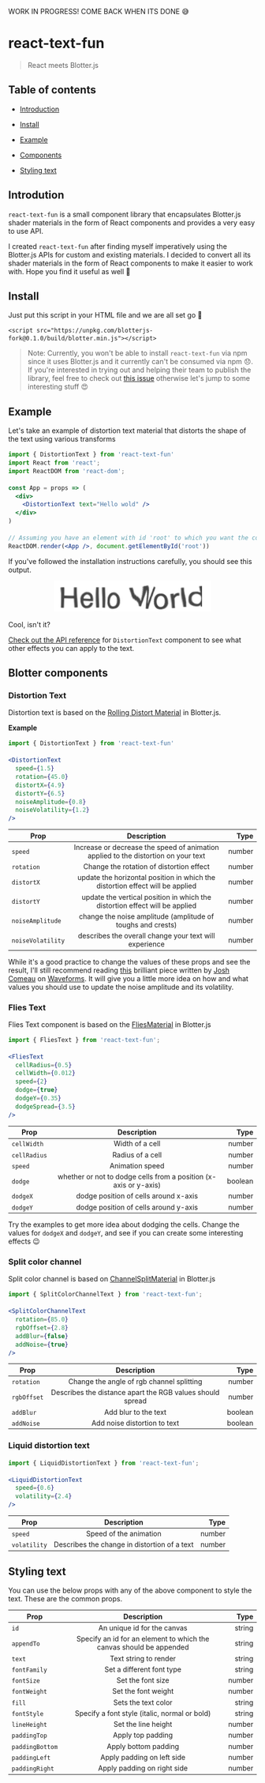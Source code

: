 WORK IN PROGRESS! COME BACK WHEN ITS DONE 😅

# react-text-fun

> React meets Blotter.js

<p align="center">
</p>

## Table of contents

* [Introduction](#introduction)

* [Install](#install)

* [Example](#example)

* [Components](#blotter-components)

* [Styling text](#styling-text)

## Introdution

`react-text-fun` is a small component library that encapsulates Blotter.js shader materials in the form of React components and provides a very easy to use API.

I created `react-text-fun` after finding myself imperatively using the Blotter.js APIs for custom and existing materials. I decided to convert all its shader materials in the form of React components to make it easier to work with. Hope you find it useful as well 🙂

## Install

Just put this script in your HTML file and we are all set go 🚀

```
<script src="https://unpkg.com/blotterjs-fork@0.1.0/build/blotter.min.js"></script>
```

> Note: Currently, you won't be able to install `react-text-fun` via npm since it uses Blotter.js and it currently can't be consumed via npm 😞. If you're interested in trying out and helping their team to publish the library, feel free to check out [this issue](https://github.com/bradley/Blotter/issues/18) otherwise let's jump to some interesting stuff 😍

## Example

Let's take an example of distortion text material that distorts the shape of the text using various transforms

```jsx
import { DistortionText } from 'react-text-fun'
import React from 'react';
import ReactDOM from 'react-dom';

const App = props => (
  <div>
    <DistortionText text="Hello wold" />
  </div>
)

// Assuming you have an element with id 'root' to which you want the component to render to.
ReactDOM.render(<App />, document.getElementById('root'))
```

If you've followed the installation instructions carefully, you should see this output.

<p align="center">
  <img src="./assets/distortion-text.gif" />
</p>

Cool, isn't it?

[Check out the API reference]() for `DistortionText` component to see what other effects you can apply to the text.

## Blotter components

### Distortion Text

Distortion text is based on the [Rolling Distort Material](https://blotter.js.org/#/materials/RollingDistortMaterial) in Blotter.js. 

**Example**

```jsx
import { DistortionText } from 'react-text-fun'

<DistortionText
  speed={1.5}
  rotation={45.0}
  distortX={4.9}
  distortY={6.5}
  noiseAmplitude={0.8}
  noiseVolatility={1.2}
/>
```

| Prop        | Description           | Type  |
| ------------- |:-------------:| -----:|
| `speed`     | Increase or decrease the speed of animation applied to the distortion on your text | number |
| `rotation`     | Change the rotation of distortion effect      |  number |
| `distortX` | update the horizontal position in which the distortion effect will be applied      |    number |
| `distortY` | update the vertical position in which the distortion effect will be applied      |    number |
| `noiseAmplitude` | change the noise amplitude (amplitude of toughs and crests)     |    number |
| `noiseVolatility` | describes the overall change your text will experience     |    number |

While it's a good practice to change the values of these props and see the result, I'll still recommend reading [this]() brilliant piece written by [Josh Comeau](https://www.joshwcomeau.com/) on [Waveforms](https://pudding.cool/2018/02/waveforms/). It will give you a little more idea on how and what values you should use to update the noise amplitude and its volatility.

### Flies Text

Flies Text component is based on the [FliesMaterial](https://blotter.js.org/#/materials/FliesMaterial) in Blotter.js

```jsx
import { FliesText } from 'react-text-fun';

<FliesText
  cellRadius={0.5}
  cellWidth={0.012}
  speed={2}
  dodge={true}
  dodgeY={0.35}
  dodgeSpread={3.5}
/>
```

| Prop        | Description           | Type  |
| ------------- |:-------------:| -----:|
| `cellWidth`     | Width of a cell | number |
| `cellRadius`     | Radius of a cell  |  number |
| `speed` | Animation speed    |    number |
| `dodge` | whether or not to dodge cells from a position (x-axis or y-axis)     |    boolean |
| `dodgeX` | dodge position of cells around x-axis    |    number |
| `dodgeY` | dodge position of cells around y-axis   |    number |

Try the examples to get more idea about dodging the cells. Change the values for `dodgeX` and  `dodgeY`, and see if you can create some interesting effects 😉

### Split color channel

Split color channel is based on [ChannelSplitMaterial](https://blotter.js.org/#/materials/ChannelSplitMaterial) in Blotter.js

```jsx
import { SplitColorChannelText } from 'react-text-fun';

<SplitColorChannelText
  rotation={85.0}
  rgbOffset={2.8}
  addBlur={false}
  addNoise={true}
/>
```

| Prop        | Description           | Type  |
| ------------- |:-------------:| -----:|
| `rotation`     | Change the angle of rgb channel splitting | number |
| `rgbOffset`     | Describes the distance apart the RGB values should spread  |  number |
| `addBlur` | Add blur to the text    |    boolean |
| `addNoise` | Add noise distortion to text     |    boolean |

### Liquid distortion text

```jsx
import { LiquidDistortionText } from 'react-text-fun';

<LiquidDistortionText
  speed={0.6}
  volatility={2.4}
/>
```

| Prop        | Description           | Type  |
| ------------- |:-------------:| -----:|
| `speed`     | Speed of the animation | number |
| `volatility`     | Describes the change in distortion of a text  |  number |

## Styling text

You can use the below props with any of the above component to style the text. These are the common props.

| Prop        | Description           | Type  |
| ------------- |:-------------:| -----:|
| `id`     | An unique id for the canvas | string |
| `appendTo`     | Specify an id for an element to which the canvas should be appended | string |
| `text`     | Text string to render |  string |
| `fontFamily`     | Set a different font type | string |
| `fontSize`     | Set the font size |  number |
| `fontWeight`     | Set the font weight | number |
| `fill`     | Sets the text color |  string |
| `fontStyle`     | Specify a font style (italic, normal or bold) | string |
| `lineHeight`     | Set the line height |  number |
| `paddingTop`     | Apply top padding | number |
| `paddingBottom`     | Apply bottom padding |  number |
| `paddingLeft`     | Apply padding on left side | number |
| `paddingRight`     | Apply padding on right side |  number |
